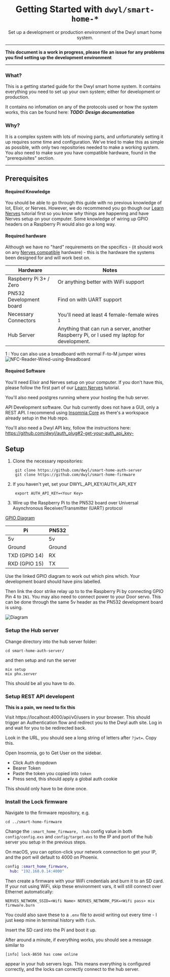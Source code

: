 <div align="center">

# Getting Started with `dwyl/smart-home-*`
Set up a development or production environment of the Dwyl smart home system.

____

</div>

**This document is a work in progress, 
please file an issue for any problems you find setting up the
development environment**

----

### What?
This is a getting started guide for the Dwyl smart home system.
It contains everything you need to set up your own system;
either for development or production.

It contains no infomation on any of the protocols used or how the system works,
this can be found here: ***TODO: Design documentation***

### Why?
It is a complex system with lots of moving parts, 
and unfortunately setting it up requires some time and configuration. 
We've tried to make this as simple as possible, with only
two repositories needed to make a working system. 
You also need to make sure you have compatible hardware, 
found in the "prerequisites" section.

----

## Prerequisites

#### Required Knowledge

You should be able to go through this guide with no previous knowledge of Iot,
Elixir, or Nerves. 
However, we do recommened you go though our [Learn Nerves](https://github.com/dwyl/learn-nerves)
tutorial first so you know *why* things are happening and have Nerves setup
on your computer.
Some knowledge of wiring up GPIO headers on a Raspberry Pi would also
go a long way.

#### Required hardware
Although we have no "hard" requirements on the specifics - 
(it should work on any [Nerves compatible](https://hexdocs.pm/nerves/targets.html)
hardware) - this is the hardware the systems been designed for and will work
best on.

| Hardware | Notes |
|----------|--------|
Raspberry Pi 3+ / Zero | Or anything better with WiFi support
PN532 Development board | Find on with UART support
Necessary Connectors | You'll need at least 4 female-female wires <sup>1</sup>
Hub Server | Anything that can run a server, another Raspberry Pi, or I used my laptop for development.

1 : You can also use a breadboard with normal F-to-M jumper wires
![NFC-Reader-Wired-using-Breadboard](https://i.imgur.com/g7JqsfO.png)


#### Required Software

You'll need Elixir and Nerves setup on your computer. 
If you don't have this, please follow the first part of our 
[Learn Nerves](https://github.com/dwyl/learn-nerves) tutorial.

You'll also need postgres running where your hosting the hub server.

API Development software. Our hub currently does not have a GUI,
only a REST API. 
I recommend using [Insomnia Core](https://insomnia.rest/) as there's a 
workspace already setup in the Hub repo.

You'll also need a Dwyl API key, follow the instructions here:
https://github.com/dwyl/auth_plug#2-get-your-auth_api_key-

## Setup

1. Clone the necessary repositories:

        git clone https://github.com/dwyl/smart-home-auth-server
        git clone https://github.com/dwyl/smart-home-firmware

2. If you haven't yet, set your DWYL_API_KEY/AUTH_API_KEY

        export AUTH_API_KEY=<Your Key> 

3. Wire up the Raspberry Pi to the PN532 board over Universal Asynchronous Receiver/Transmitter (UART) protocol

  [GPIO Diagram](https://pinout.xyz/pinout/uart)

  | Pi           | PN532 |
  |--------------|-------|
  5v             | 5v
  Ground         | Ground 
  TXD (GPIO 14)  | RX
  RXD (GPIO 15)  | TX

Use the linked GPIO diagram to work out which pins which. Your development
board should have pins labelled.

Then link the door strike relay up to to the Raspberry Pi by connecting GPIO Pin 4 to `IN1`. 
You may also need to connect power to your Door servo. This can be done through the same 5v header
as the PN532 development board is using.

![Diagram](https://user-images.githubusercontent.com/9089056/88680487-7577d880-d0e8-11ea-86ab-4ca5288f3f77.png)

### Setup the Hub server
Change directory into the hub server folder:
      
    cd smart-home-auth-server/

and then setup and run the server

    mix setup
    mix phx.server

This should be all you have to do.


### Setup REST API developent

**This is a pain, we need to fix this**

Visit https://localhost:4000/api/v0/users in your browser. 
This should trigger an Authentication flow and redirect you to the 
Dwyl auth site.
Log in and wait for you to be redirected back.

Look in the URL, you should see a long string of letters after `?jwt=`. 
Copy this.

Open Insomnia, go to Get User on the sidebar.
 - Click Auth dropdown
 - Bearer Token
 - Paste the token you copied into `token`
 - Press send, this should apply a global auth cookie

This should only have to be done once.

### Install the Lock firmware

Navigate to the firmware repository, e.g.

    cd ../smart-home-firmware

Change the `:smart_home_firmware, :hub` config value in both
`config/config.exs` and `config/target.exs` to the IP and port of
the hub server you setup in the previous steps.

On macOS, you can option-click your network connection to get your IP, and the
port will default to 4000 on Phoenix.

```elixir
config :smart_home_firmware,
  hub: "192.168.0.14:4000"
```

Then create a firmware with your WiFi credentials and burn it to an SD card. 
If your not using WiFi, skip these environment vars, 
it will still connect over Ethernet automatically:

```
NERVES_NETWORK_SSID=<Wifi Name> NERVES_NETWORK_PSK=<Wifi pass> mix firmware.burn
```

You could also save these to a `.env` file to avoid writing out every time - 
I just keep mine in terminal history with `fish`.

Insert the SD card into the Pi and boot it up.

After around a minute, if everything works, you should see a message similar to
```
[info] lock-8650 has come online
```

appear in your hub servers logs. This means everything is configured correctly,
and the locks can correctly connect to the hub server.
